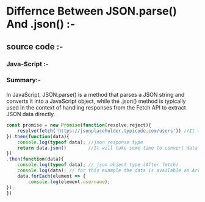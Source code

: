 # Differnce Between JSON.parse() And .json() :-

## source code :-
### Java-Script :-
### Summary:-
#### 
In JavaScript, JSON.parse() is a method that parses a JSON string and converts it into a JavaScript object, while the .json() method is typically used in the context of handling responses from the Fetch API to extract JSON data directly.
```js
const promise = new Promise(function(resolve,reject){
    resolve(fetch('https://jsonplaceholder.typicode.com/users')) //It will take some time to bring the information from site
}).then(function(data){
    console.log(typeof data); //json response type
    return data.json()        //It will take some time to convert data from fetch response type to json type
})
.then(function(data){
    console.log(typeof data); // json object type (After fetch)
    console.log(data); // for this example the data is available as Array of Objects [{},{},{}]
    data.forEach(element => {
        console.log(element.username);
});
})
```

